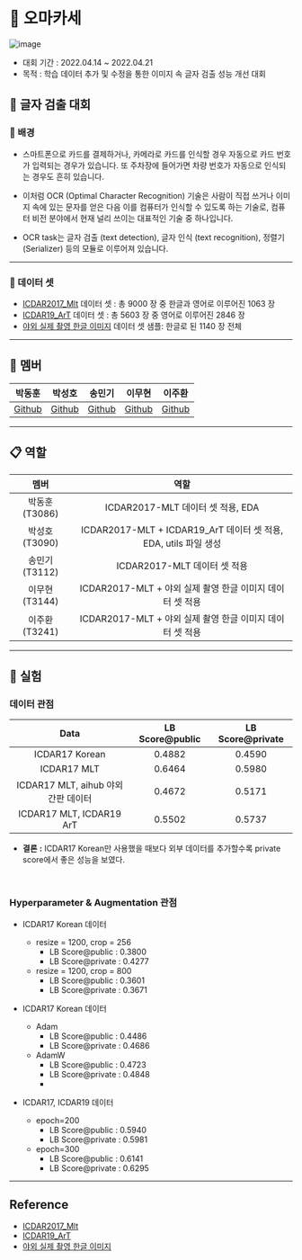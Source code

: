 # 🍣 오마카세 
![image](https://user-images.githubusercontent.com/91659448/164880553-7433c1eb-b1e9-46b7-9abd-06cf63db554c.png)
- 대회 기간 : 2022.04.14 ~ 2022.04.21
- 목적 : 학습 데이터 추가 및 수정을 통한 이미지 속 글자 검출 성능 개선 대회

## 📝 글자 검출 대회
### 🔎 배경
- 스마트폰으로 카드를 결제하거나, 카메라로 카드를 인식할 경우 자동으로 카드 번호가 입력되는 경우가 있습니다. 또 주차장에 들어가면 차량 번호가 자동으로 인식되는 경우도 흔히 있습니다. 
- 이처럼 OCR (Optimal Character Recognition) 기술은 사람이 직접 쓰거나 이미지 속에 있는 문자를 얻은 다음 이를 컴퓨터가 인식할 수 있도록 하는 기술로, 컴퓨터 비전 분야에서 현재 널리 쓰이는 대표적인 기술 중 하나입니다.

- OCR task는 글자 검출 (text detection), 글자 인식 (text recognition), 정렬기 (Serializer) 등의 모듈로 이루어져 있습니다.


---

### 💾 데이터 셋
- [ICDAR2017_Mlt](https://rrc.cvc.uab.es/?ch=8) 데이터 셋 : 총 9000 장 중 한글과 영어로 이루어진 1063 장
- [ICDAR19_ArT](https://rrc.cvc.uab.es/?ch=14) 데이터 셋 : 총 5603 장 중 영어로 이루어진 2846 장
- [야외 실제 촬영 한글 이미지](https://aihub.or.kr/aidata/33985) 데이터 셋 샘플: 한글로 된 1140 장 전체

---

## 🙂 멤버
| 박동훈 | 박성호 | 송민기 | 이무현 | 이주환 |  
| :-: | :-: | :-: | :-: | :-: |  
|[Github](https://github.com/BTOCC25) | [Github](https://github.com/pyhonic) | [Github](https://github.com/alsrl8) | [Github](https://github.com/PeterLEEEEEE) | [Github](https://github.com/JHwan96)

---

## 📋 역할
| 멤버 | 역할 |
| :-: | :-: |
|박동훈(T3086)| ICDAR2017-MLT 데이터 셋 적용, EDA|
|박성호(T3090)| ICDAR2017-MLT + ICDAR19_ArT 데이터 셋 적용, EDA, utils 파일 생성|
|송민기(T3112)| ICDAR2017-MLT 데이터 셋 적용|
|이무현(T3144)| ICDAR2017-MLT + 야외 실제 촬영 한글 이미지 데이터 셋 적용|
|이주환(T3241)| ICDAR2017-MLT + 야외 실제 촬영 한글 이미지 데이터 셋 적용|

---

## 🧪 실험

### 데이터 관점

| Data | LB Score@public | LB Score@private |
| :-: | :-: | :-: |
|ICDAR17 Korean|0.4882|0.4590|
|ICDAR17 MLT|0.6464|0.5980|
|ICDAR17 MLT, aihub 야외 간판 데이터|0.4672|0.5171|
|ICDAR17 MLT, ICDAR19 ArT|0.5502|0.5737|



- **결론** **:** ICDAR17 Korean만 사용했을 때보다 외부 데이터를 추가할수록 private score에서 좋은 성능을 보였다.
<br>

### Hyperparameter & Augmentation 관점

- ICDAR17 Korean 데이터
    - resize = 1200, crop = 256 
        - LB Score@public : 0.3800
        - LB Score@private : 0.4277
    - resize = 1200, crop = 800
        - LB Score@public :  0.3601  
        - LB Score@private : 0.3671   

- ICDAR17 Korean 데이터
    - Adam
        - LB Score@public : 0.4486
        - LB Score@private : 0.4686
    - AdamW
        - LB Score@public : 0.4723
        - LB Score@private : 0.4848 
        - 
- ICDAR17, ICDAR19 데이터
    - epoch=200
        - LB Score@public : 0.5940
        - LB Score@private : 0.5981
    - epoch=300
        - LB Score@public : 0.6141 
        - LB Score@private : 0.6295

---

## Reference
- [ICDAR2017_Mlt](https://rrc.cvc.uab.es/?ch=8)
- [ICDAR19_ArT](https://rrc.cvc.uab.es/?ch=14)
- [야외 실제 촬영 한글 이미지](https://aihub.or.kr/aidata/33985)


